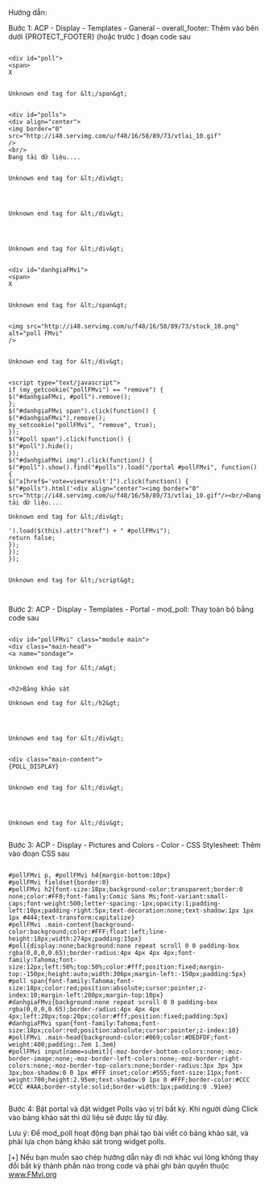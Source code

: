 Hướng dẫn:

Bước 1: ACP - Display - Templates - Ganeral - overall\_footer: Thêm vào bên dưới {PROTECT\_FOOTER} (hoặc trước ) đoạn code sau

```

<div id="poll">
<span>
X


Unknown end tag for &lt;/span&gt;


<div id="polls">
<div align="center">
<img border="0" src="http://i48.servimg.com/u/f48/16/58/89/73/vtlai_10.gif"
/>
<br/>
Đang tải dữ liệu....


Unknown end tag for &lt;/div&gt;




Unknown end tag for &lt;/div&gt;




Unknown end tag for &lt;/div&gt;


<div id="danhgiaFMvi">
<span>
X


Unknown end tag for &lt;/span&gt;


<img src="http://i48.servimg.com/u/f48/16/58/89/73/stock_10.png" alt="poll FMvi"
/>


Unknown end tag for &lt;/div&gt;


<script type="text/javascript">
if (my_getcookie("pollFMvi") == "remove") {
$("#danhgiaFMvi, #poll").remove();
};
$("#danhgiaFMvi span").click(function() {
$("#danhgiaFMvi").remove();
my_setcookie("pollFMvi", "remove", true);
});
$("#poll span").click(function() {
$("#poll").hide();
});
$("#danhgiaFMvi img").click(function() {
$("#poll").show().find("#polls").load("/portal #pollFMvi", function() {
$("a[href$='vote=viewresult']").click(function() {
$("#polls").html('<div align="center"><img border="0" src="http://i48.servimg.com/u/f48/16/58/89/73/vtlai_10.gif"/><br/>Đang tải dữ liệu....

Unknown end tag for &lt;/div&gt;

').load($(this).attr("href") + " #pollFMvi");
return false;
});
});
});


Unknown end tag for &lt;/script&gt;



```


Bước 2: ACP - Display - Templates - Portal - mod\_poll: Thay toàn bộ bằng code sau

```

<div id="pollFMvi" class="module main">
<div class="main-head">
<a name="sondage">

Unknown end tag for &lt;/a&gt;


<h2>Bảng khảo sát

Unknown end tag for &lt;/h2&gt;




Unknown end tag for &lt;/div&gt;


<div class="main-content">
{POLL_DISPLAY}


Unknown end tag for &lt;/div&gt;




Unknown end tag for &lt;/div&gt;


```



Bước 3: ACP - Display - Pictures and Colors - Color - CSS Stylesheet: Thêm vào đoạn CSS sau

```

#pollFMvi p, #pollFMvi h4{margin-bottom:10px}
#pollFMvi fieldset{border:0}
#pollFMvi h2{font-size:18px;background-color:transparent;border:0 none;color:#FF0;font-family:Comic Sans Ms;font-variant:small-caps;font-weight:500;letter-spacing:-1px;opacity:1;padding-left:10px;padding-right:5px;text-decoration:none;text-shadow:1px 1px 1px #444;text-transform:capitalize}
#pollFMvi .main-content{background-color:background;color:#FFF;float:left;line-height:18px;width:274px;padding:15px}
#poll{display:none;background:none repeat scroll 0 0 padding-box rgba(0,0,0,0.65);border-radius:4px 4px 4px 4px;font-family:Tahoma;font-size:12px;left:50%;top:50%;color:#fff;position:fixed;margin-top:-150px;height:auto;width:306px;margin-left:-150px;padding:5px}
#poll span{font-family:Tahoma;font-size:18px;color:red;position:absolute;cursor:pointer;z-index:10;margin-left:280px;margin-top:10px}
#danhgiaFMvi{background:none repeat scroll 0 0 padding-box rgba(0,0,0,0.65);border-radius:4px 4px 4px 4px;left:20px;top:20px;color:#fff;position:fixed;padding:5px}
#danhgiaFMvi span{font-family:Tahoma;font-size:18px;color:red;position:absolute;cursor:pointer;z-index:10}
#pollFMvi .main-head{background-color:#069;color:#DEDFDF;font-weight:400;padding:.7em 1.3em}
#pollFMvi input[name=submit]{-moz-border-bottom-colors:none;-moz-border-image:none;-moz-border-left-colors:none;-moz-border-right-colors:none;-moz-border-top-colors:none;border-radius:3px 3px 3px 3px;box-shadow:0 0 1px #FFF inset;color:#555;font-size:11px;font-weight:700;height:2.95em;text-shadow:0 1px 0 #FFF;border-color:#CCC #CCC #AAA;border-style:solid;border-width:1px;padding:0 .91em}


```

Bước 4: Bật portal và đặt widget Polls vào vị trí bất kỳ. Khi người dùng Click vào bảng khảo sát thì dữ liệu sẽ được lấy từ đây.

Lưu ý: Để mod\_poll hoạt động bạn phải tạo bài viết có bảng khảo sát, và phải lựa chọn bảng khảo sát trong widget polls.

[+] Nếu bạn muốn sao chép hướng dẫn này đi nơi khác vui lòng không thay đổi bất kỳ thành phần nào trong code và phải ghi bản quyền thuộc www.FMvi.org